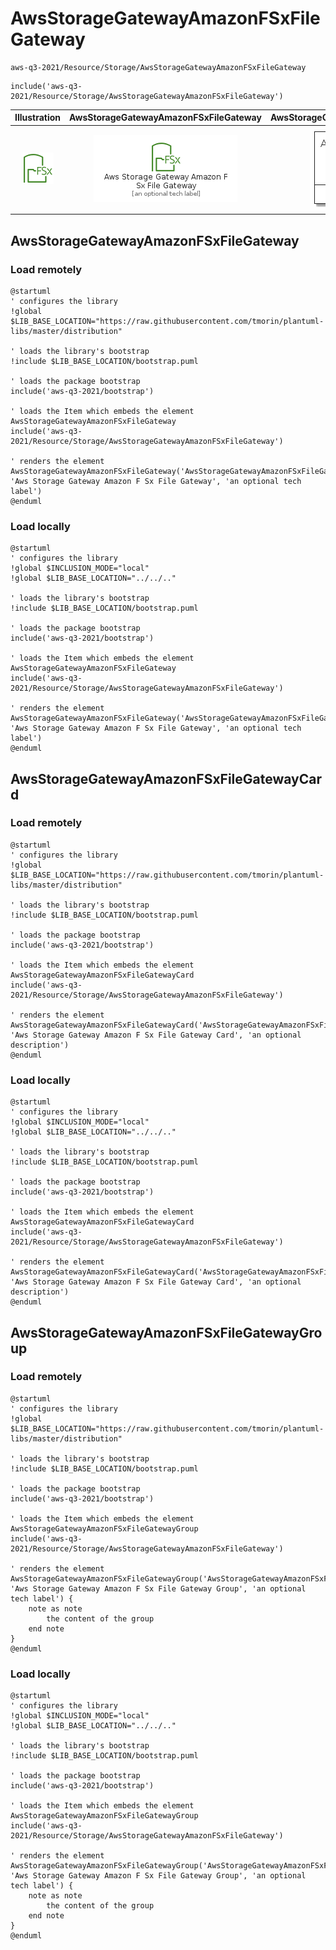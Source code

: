 # AwsStorageGatewayAmazonFSxFileGateway


```text
aws-q3-2021/Resource/Storage/AwsStorageGatewayAmazonFSxFileGateway
```

```text
include('aws-q3-2021/Resource/Storage/AwsStorageGatewayAmazonFSxFileGateway')
```



| Illustration | AwsStorageGatewayAmazonFSxFileGateway | AwsStorageGatewayAmazonFSxFileGatewayCard | AwsStorageGatewayAmazonFSxFileGatewayGroup |
| :---: | :---: | :---: | :---: |
| ![illustration for Illustration](../../../aws-q3-2021/Resource/Storage/AwsStorageGatewayAmazonFSxFileGateway.png) | ![illustration for AwsStorageGatewayAmazonFSxFileGateway](../../../aws-q3-2021/Resource/Storage/AwsStorageGatewayAmazonFSxFileGateway.Local.png) | ![illustration for AwsStorageGatewayAmazonFSxFileGatewayCard](../../../aws-q3-2021/Resource/Storage/AwsStorageGatewayAmazonFSxFileGatewayCard.Local.png) | ![illustration for AwsStorageGatewayAmazonFSxFileGatewayGroup](../../../aws-q3-2021/Resource/Storage/AwsStorageGatewayAmazonFSxFileGatewayGroup.Local.png) |




## AwsStorageGatewayAmazonFSxFileGateway

### Load remotely
```plantuml
@startuml
' configures the library
!global $LIB_BASE_LOCATION="https://raw.githubusercontent.com/tmorin/plantuml-libs/master/distribution"

' loads the library's bootstrap
!include $LIB_BASE_LOCATION/bootstrap.puml

' loads the package bootstrap
include('aws-q3-2021/bootstrap')

' loads the Item which embeds the element AwsStorageGatewayAmazonFSxFileGateway
include('aws-q3-2021/Resource/Storage/AwsStorageGatewayAmazonFSxFileGateway')

' renders the element
AwsStorageGatewayAmazonFSxFileGateway('AwsStorageGatewayAmazonFSxFileGateway', 'Aws Storage Gateway Amazon F Sx File Gateway', 'an optional tech label')
@enduml
```

### Load locally
```plantuml
@startuml
' configures the library
!global $INCLUSION_MODE="local"
!global $LIB_BASE_LOCATION="../../.."

' loads the library's bootstrap
!include $LIB_BASE_LOCATION/bootstrap.puml

' loads the package bootstrap
include('aws-q3-2021/bootstrap')

' loads the Item which embeds the element AwsStorageGatewayAmazonFSxFileGateway
include('aws-q3-2021/Resource/Storage/AwsStorageGatewayAmazonFSxFileGateway')

' renders the element
AwsStorageGatewayAmazonFSxFileGateway('AwsStorageGatewayAmazonFSxFileGateway', 'Aws Storage Gateway Amazon F Sx File Gateway', 'an optional tech label')
@enduml
```

## AwsStorageGatewayAmazonFSxFileGatewayCard

### Load remotely
```plantuml
@startuml
' configures the library
!global $LIB_BASE_LOCATION="https://raw.githubusercontent.com/tmorin/plantuml-libs/master/distribution"

' loads the library's bootstrap
!include $LIB_BASE_LOCATION/bootstrap.puml

' loads the package bootstrap
include('aws-q3-2021/bootstrap')

' loads the Item which embeds the element AwsStorageGatewayAmazonFSxFileGatewayCard
include('aws-q3-2021/Resource/Storage/AwsStorageGatewayAmazonFSxFileGateway')

' renders the element
AwsStorageGatewayAmazonFSxFileGatewayCard('AwsStorageGatewayAmazonFSxFileGatewayCard', 'Aws Storage Gateway Amazon F Sx File Gateway Card', 'an optional description')
@enduml
```

### Load locally
```plantuml
@startuml
' configures the library
!global $INCLUSION_MODE="local"
!global $LIB_BASE_LOCATION="../../.."

' loads the library's bootstrap
!include $LIB_BASE_LOCATION/bootstrap.puml

' loads the package bootstrap
include('aws-q3-2021/bootstrap')

' loads the Item which embeds the element AwsStorageGatewayAmazonFSxFileGatewayCard
include('aws-q3-2021/Resource/Storage/AwsStorageGatewayAmazonFSxFileGateway')

' renders the element
AwsStorageGatewayAmazonFSxFileGatewayCard('AwsStorageGatewayAmazonFSxFileGatewayCard', 'Aws Storage Gateway Amazon F Sx File Gateway Card', 'an optional description')
@enduml
```

## AwsStorageGatewayAmazonFSxFileGatewayGroup

### Load remotely
```plantuml
@startuml
' configures the library
!global $LIB_BASE_LOCATION="https://raw.githubusercontent.com/tmorin/plantuml-libs/master/distribution"

' loads the library's bootstrap
!include $LIB_BASE_LOCATION/bootstrap.puml

' loads the package bootstrap
include('aws-q3-2021/bootstrap')

' loads the Item which embeds the element AwsStorageGatewayAmazonFSxFileGatewayGroup
include('aws-q3-2021/Resource/Storage/AwsStorageGatewayAmazonFSxFileGateway')

' renders the element
AwsStorageGatewayAmazonFSxFileGatewayGroup('AwsStorageGatewayAmazonFSxFileGatewayGroup', 'Aws Storage Gateway Amazon F Sx File Gateway Group', 'an optional tech label') {
    note as note
        the content of the group
    end note
}
@enduml
```

### Load locally
```plantuml
@startuml
' configures the library
!global $INCLUSION_MODE="local"
!global $LIB_BASE_LOCATION="../../.."

' loads the library's bootstrap
!include $LIB_BASE_LOCATION/bootstrap.puml

' loads the package bootstrap
include('aws-q3-2021/bootstrap')

' loads the Item which embeds the element AwsStorageGatewayAmazonFSxFileGatewayGroup
include('aws-q3-2021/Resource/Storage/AwsStorageGatewayAmazonFSxFileGateway')

' renders the element
AwsStorageGatewayAmazonFSxFileGatewayGroup('AwsStorageGatewayAmazonFSxFileGatewayGroup', 'Aws Storage Gateway Amazon F Sx File Gateway Group', 'an optional tech label') {
    note as note
        the content of the group
    end note
}
@enduml
```

